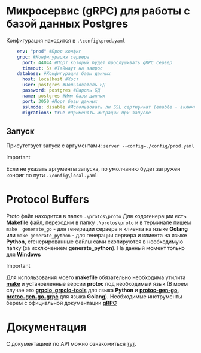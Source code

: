 # Микросервис (gRPC) для работы с базой данных Postgres
Конфигурация находится в ```.\config\prod.yaml```
```yaml
    env: "prod" #Прод конфиг
    grpc: #Конфигурация сервера
      port: 44044 #Порт который будет прослушивать gRPC сервер
      timeout: 5s #Таймаут на запрос
    database: #Конфигурация базы данных
      host: localhost #Хост
      user: postgres #Пользователь БД
      password: postgres #Пароль БД
      name: postgres #Имя базы данных
      port: 3050 #Порт базы данных
      sslmode: disable #Использовать ли SSL сертификат (enable - включить)
      migrations: true #Применять миграции при запуске
```

## Запуск
Присутствует запуск с аргументами: ```server --config=./config/prod.yaml```

> [!IMPORTANT]
> Если не указать аргументы запуска, по умолчанию будет загружен конфиг по пути ```.\config\local.yaml```

# Protocol Buffers
Proto файл находится в папке ```.\protos\proto```
Для кодогенерации есть **Makefile** файл, переходим в папку ```.\protos\proto``` и в терминале пишем ```make 
generate_go``` - для генерации сервера и клиента на языке **Golang** или ```make generate_python``` - для генерации 
сервера и клиента на языке **Python**, 
сгенерированные файлы сами скопируются в необходимую папку (за исключением **generate_python**). На данный момент 
только для 
<b>Windows</b>

> [!IMPORTANT]
> Для использования моего **makefile** обязательно необходима утилита **[make](https://www.make.com/en)** и установленные версии **protoc** 
> под 
> необходимый язык (В моем случае это **[grpcio, grpcio-tools](https://grpc.io/docs/languages/python/quickstart/)** для языка **Python** и **[protoc-gen-go, 
> protoc-gen-go-grpc](https://grpc.io/docs/languages/go/quickstart/)** для языка 
> **Golang**). 
> Необходимые инструменты берем с официальной документации **[gRPC](https://grpc.io/)**

# Документация
С документацией по API можно ознакомиться [тут](https://github.com/PomoschDev/ServiceDatabase/blob/main/doc/docs.md).